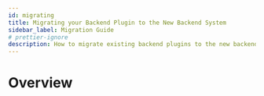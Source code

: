 ```yaml
---
id: migrating
title: Migrating your Backend Plugin to the New Backend System
sidebar_label: Migration Guide
# prettier-ignore
description: How to migrate existing backend plugins to the new backend system
---
```


# Overview
